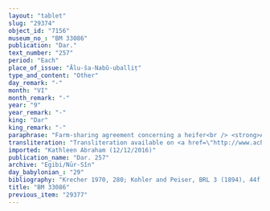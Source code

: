 ```yaml
---
layout: "tablet"
slug: "29374"
object_id: "7156"
museum_no_: "BM 33086"
publication: "Dar."
text_number: "257"
period: "Each"
place_of_issue: "Ālu-ša-Nabû-uballiṭ"
type_and_content: "Other"
day_remark: "-"
month: "VI"
month_remark: "-"
year: "9"
year_remark: "-"
king: "Dar"
king_remark: "-"
paraphrase: "Farm-sharing agreement concerning a heifer<br /> <strong>A</strong> and <strong>B</strong> negotiate a cattle share-farming agreement in early summer (6<sup>th</sup> month). <strong>A</strong> allows <strong>B</strong> to use (lit. &ldquo;gives&rdquo;) a <em>marukuttu</em>-heifer (<em>burtu, </em>wr.<em> alap bu-u&scaron;-tu</em><sub>4</sub>&nbsp;<em>ma-ru-&scaron;u-ut-tu</em><sub>4</sub>) during 5 years in return for a share (<em>ana zitti</em>) worth 1/3 minas of white silver. <strong>A</strong> is allowed to take (<em>abāku</em>) each bull (<em>alap bi-i-ri</em>) that is born in the course of this period for 1/3 minas of silver as soon as it has reached the full (<em>qat&ucirc;</em> D) age of two. <strong>B</strong> guarantees for the care (<em>suddudu</em>), herding (<em>rē&#39;&ucirc;</em>) and guarding (<em>maṣṣartu</em>) of the heifer. They agree to share the milk products (<em>i&scaron;karātu</em>) and the calves (<em>telittu</em> The parties to the contract have taken one copy of the document each. A short remark at the very end of the document states that <strong>A</strong> has not given <strong>B</strong> anything from what is due to <strong>B</strong> as his share. Names of xxx witnesses and the scribe.<br /> &nbsp;<br /> <strong>A </strong>= Marduk-nāṣir-apli/Itti-Marduk-balāṭu//Egibi; <strong>B </strong>= Ubār/Arad-Bēl//Eppe&scaron;-ilī"
transliteration: "Transliteration available on <a href=\"http://www.achemenet.com/en/item/?/textual-sources/texts-by-regions/babylonia/babylon/1657766\" target=\"_blank\">Achemenet</a>"
imported: "Kathleen Abraham (12/12/2016)"
publication_name: "Dar. 257"
archive: "Egibi/Nūr-Sîn"
day_babylonian_: "29"
bibliography: "Krecher 1970, 280; Kohler and Peiser, BRL 3 (1894), 44f.; Petschow 1956 (NBPf. 68); Koschaker 1911, 258; Landsberger, MSL 8/1, 66; Meissner, BAW 2, 24f."
title: "BM 33086"
previous_item: "29377"
---
```

